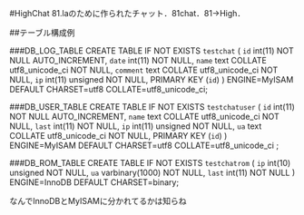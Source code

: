 #HighChat
81.laのために作られたチャット．81chat．81->High．

##テーブル構成例

###DB_LOG_TABLE
    CREATE TABLE IF NOT EXISTS `testchat` (
      `id` int(11) NOT NULL AUTO_INCREMENT,
      `date` int(11) NOT NULL,
      `name` text COLLATE utf8_unicode_ci NOT NULL,
      `comment` text COLLATE utf8_unicode_ci NOT NULL,
      `ip` int(11) unsigned NOT NULL,
      PRIMARY KEY (`id`)
    ) ENGINE=MyISAM  DEFAULT CHARSET=utf8 COLLATE=utf8_unicode_ci;

###DB_USER_TABLE
    CREATE TABLE IF NOT EXISTS `testchatuser` (
      `id` int(11) NOT NULL AUTO_INCREMENT,
      `name` text COLLATE utf8_unicode_ci NOT NULL,
      `last` int(11) NOT NULL,
      `ip` int(11) unsigned NOT NULL,
      `ua` text COLLATE utf8_unicode_ci NOT NULL,
       PRIMARY KEY (`id`)
    ) ENGINE=MyISAM DEFAULT CHARSET=utf8 COLLATE=utf8_unicode_ci ;

###DB_ROM_TABLE
    CREATE TABLE IF NOT EXISTS `testchatrom` (
      `ip` int(10) unsigned NOT NULL,
      `ua` varbinary(1000) NOT NULL,
      `last` int(11) NOT NULL
    ) ENGINE=InnoDB DEFAULT CHARSET=binary;

なんでInnoDBとMyISAMに分かれてるかは知らね
